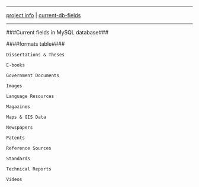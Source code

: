___
[project info](README.md) |  [current-db-fields](current-db-fields.md)
___

###Current fields in MySQL database###

####formats table####

`Dissertations & Theses`

`E-books`

`Government Documents`

`Images`

`Language Resources`

`Magazines`

`Maps & GIS Data`

`Newspapers`

`Patents`

`Reference Sources`

`Standards`

`Technical Reports`

`Videos`
